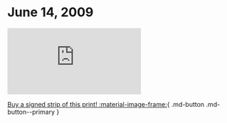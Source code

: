 # June 14, 2009

![](https://www.achewood.com/comic.php?date=06142009)

[Buy a signed strip of this print! :material-image-frame:](https://achewood-holiday-pop-up.myshopify.com/products/strip#06142009){ .md-button .md-button--primary }
